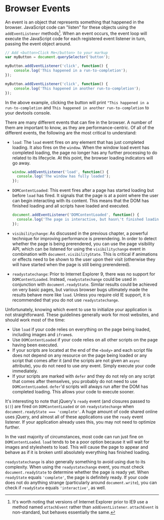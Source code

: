 # Browser Events

An event is an object that represents something that happened in the browser. JavaScript code can "listen" for these objects using the `addEventListener` methods[^1]. When an event occurs, the event loop will execute the JavaScript code for each registered event listener in turn, passing the event object around.

```js
// Add <button>Click Me</button> to your markup
var myButton = document.querySelector('button');

myButton.addEventListener('click', function() {
    console.log('This happened in a run-to-completion');
});

myButton.addEventListener('click', function() {
    console.log('This happened in another run-to-completion');
});
```

In the above example, clicking the button will print `"This happened in a run-to-completion` and `This happened in another run-to-completion` to your devtools console.

There are many different events that can fire in the browser. A number of them are important to know, as they are performance-centric. Of all of the different events, the following are the most critical to understand:

- `load`: The `load` event fires on any element that has just completed loading. It also fires on the `window`. When the window load event has completed loading, the page no longer has any further processing to do related to its lifecycle. At this point, the browser loading indicators will go away.
  
  ```js
  window.addEventListener('load', function() {
    console.log('The window has fully loaded');
  });
  ```

- `DOMContentLoaded`: This event fires after a page has started loading but before `load` has fired. It signals that the page is at a point where the user can begin interacting with its content. This means that the DOM has finished loading and all scripts have loaded and executed.
  
  ```js
  document.addEventListener('DOMContentLoaded', function() {
    console.log('The page is interactive, but hasn\'t finished loading');
  });
  ```

- `visibilitychange`: As discussed in the previous chapter, a powerful technique for improving performance is prerendering. In order to detect whether the page is being prerendered, you can use the page visibility API, which can be listened for using the `visibilitychange` event in combination with `document.visibilityState`. This is critical if animations or effects need to be shown to the user upon their visit (otherwise they will have started when the page is still being prerendered).

- `readystatechange`: Prior to Internet Explorer 9, there was no support for `DOMContentLoaded`. Instead, `readystatechange` could be used in conjunction with `document.readyState`. Similar results could be achieved on very basic pages, but various browser bugs ultimately made the results behave more like `load`. Unless you require old IE support, it is recommended that you do not use `readystatechange`.

Unfortunately, knowing which event to use to initialize your application is not straightforward. These guidelines generally work for most websites, and should work most of the time:

- Use `load` if your code relies on everything on the page being loaded, including images and `iframe`s.
- Use `DOMContentLoaded` if your code relies on all other scripts on the page having been executed.
- If your scripts are located at the end of the `<body>` and each script file does not depend on any resource on the page being loaded or any script that comes after it (and the scripts are not given an `async` attribute), you do not need to use *any* event. Simply execute your code immediately.
- If your scripts are marked with `defer` and they do not rely on any script that comes after themselves, you probably do not need to use `DOMContentLoaded`. `defer`'d scripts will always run after the DOM has completed loading. This allows your code to execute sooner.

It's interesting to note that jQuery's `ready` event (and closures passed to `$()`) are fired on `DOMContentLoaded` or on `readystatechange` when `document.readyState === 'complete'`. A huge amount of code shared online uses jQuery, and almost all of these applications use the `ready` event listener. If your application already uses this, you may not need to optimize further.

In the vast majority of circumstances, most code can run just fine on `DOMContentLoaded`. `load` tends to be a poor option because it will wait for images and stylesheets to load. This will cause the page to appear and behave as if it is broken until absolutely everything has finished loading.

`readystatechange` is also generally something to avoid using due to its complexity. When using the `readystatechange` event, you must check `document.readyState` to determine whether the page is ready yet. When `readyState` equals `'complete'`, the page is definitely ready. If your code does not do anything strange (particularly around `document.write`), you can check if `readyState` equals `'interactive'`, as well.


[^1]: It's worth noting that versions of Internet Explorer prior to IE9 use a method named `attachEvent` rather than `addEventListener`. `attachEvent` is non-standard, but behaves essentially the same.
